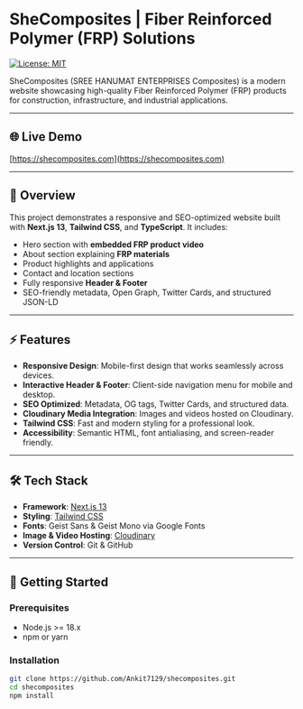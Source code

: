 # SheComposites | Fiber Reinforced Polymer (FRP) Solutions

[![License: MIT](https://img.shields.io/badge/License-MIT-yellow.svg)](https://opensource.org/licenses/MIT)

SheComposites (SREE HANUMAT ENTERPRISES Composites) is a modern website showcasing high-quality Fiber Reinforced Polymer (FRP) products for construction, infrastructure, and industrial applications.

---

## 🌐 Live Demo

[https://shecomposites.com](https://shecomposites.com) 

---

## 📖 Overview

This project demonstrates a responsive and SEO-optimized website built with **Next.js 13**, **Tailwind CSS**, and **TypeScript**. It includes:

- Hero section with **embedded FRP product video**
- About section explaining **FRP materials**
- Product highlights and applications
- Contact and location sections
- Fully responsive **Header & Footer**
- SEO-friendly metadata, Open Graph, Twitter Cards, and structured JSON-LD

---

## ⚡ Features

- **Responsive Design**: Mobile-first design that works seamlessly across devices.
- **Interactive Header & Footer**: Client-side navigation menu for mobile and desktop.
- **SEO Optimized**: Metadata, OG tags, Twitter Cards, and structured data.
- **Cloudinary Media Integration**: Images and videos hosted on Cloudinary.
- **Tailwind CSS**: Fast and modern styling for a professional look.
- **Accessibility**: Semantic HTML, font antialiasing, and screen-reader friendly.

---

## 🛠 Tech Stack

- **Framework**: [Next.js 13](https://nextjs.org/)
- **Styling**: [Tailwind CSS](https://tailwindcss.com/)
- **Fonts**: Geist Sans & Geist Mono via Google Fonts
- **Image & Video Hosting**: [Cloudinary](https://cloudinary.com/)
- **Version Control**: Git & GitHub

---

## 🚀 Getting Started

### Prerequisites

- Node.js >= 18.x
- npm or yarn

### Installation

```bash
git clone https://github.com/Ankit7129/shecomposites.git
cd shecomposites
npm install
